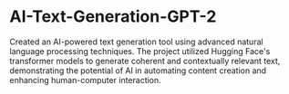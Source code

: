 # AI-Text-Generation-GPT-2

Created an AI-powered text generation tool using advanced natural language processing techniques. The project utilized Hugging Face's transformer models to generate coherent and contextually relevant text, demonstrating the potential of AI in automating content creation and enhancing human-computer interaction.
